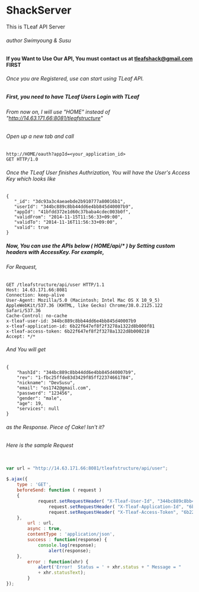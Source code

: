 ShackServer
===========
This is TLeaf API Server

###### author Swimyoung & Susu 

#### If you Want to Use Our API, You must contact us at tleafshack@gmail.com **FIRST**

###### Once you are Registered, use can start using TLeaf API.

##### First, you need to have TLeaf Users Login with TLeaf
###### From now on, I will use "HOME" instead of "http://14.63.171.66:8081/tleafstructure"

###### Open up a new tab and call

```
http://HOME/oauth?appId=<your_application_id>
GET HTTP/1.0
```

###### Once the TLeaf User finishes Authrization, You will have the User's Access Key which looks like
```
{
   "_id": "3dc93a3c4aeaebde2b910777a80016b1",
   "userId": "344bc889c8bb44dd6e4bb845d40007b9",
   "appId": "41bfdd372e1d60c37baba4cdec003b0f",
   "validFrom": "2014-11-15T11:56:33+09:00",
   "validTo": "2014-11-16T11:56:33+09:00",
   "valid": true
}
```

##### Now, You can use the APIs below ( HOME/api/* ) by Setting custom headers with AccessKey. For example,

###### For Request,

```
GET /tleafstructure/api/user HTTP/1.1
Host: 14.63.171.66:8081
Connection: keep-alive
User-Agent: Mozilla/5.0 (Macintosh; Intel Mac OS X 10_9_5) AppleWebKit/537.36 (KHTML, like Gecko) Chrome/38.0.2125.122 Safari/537.36
Cache-Control: no-cache
x-tleaf-user-id: 344bc889c8bb44dd6e4bb845d40007b9
x-tleaf-application-id: 6b22f647ef8f2f3278a1322d8b000f81
x-tleaf-access-token: 6b22f647ef8f2f3278a1322d8b000210
Accept: */*
```

###### And You will get

```
{
    "hashId": "344bc889c8bb44dd6e4bb845d40007b9",
    "rev": "1-fbc25ffde83d3429f85ff22374661784",
    "nickname": "DevSusu",
    "email": "os1742@gmail.com",
    "password": "123456",
    "gender": "male",
    "age": 19,
    "services": null
}
```

###### as the Response. Piece of Cake! Isn't it?

###### Here is the sample Request
```javascript

var url = "http://14.63.171.66:8081/tleafstructure/api/user";
              
$.ajax({
	type : 'GET',
	beforeSend: function ( request )
	{
        	request.setRequestHeader( "X-Tleaf-User-Id", "344bc889c8bb44dd6e4bb845d40007b9" );
                request.setRequestHeader( "X-Tleaf-Application-Id", "6b22f647ef8f2f3278a1322d8b000f81" );
                request.setRequestHeader( "X-Tleaf-Access-Token", "6b22f647ef8f2f3278a1322d8b000210" );
	},
        url : url,
        async : true,
        contentType : 'application/json',
        success : function(response) {
        	console.log(response);
                alert(response);
	},
        error : function(xhr) {
        	alert('Error!  Status = ' + xhr.status + " Message = "
        	+ xhr.statusText);
        }
});
```
